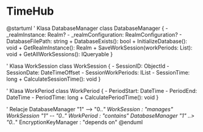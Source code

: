 # TimeHub

@startuml
' Klasa DatabaseManager
class DatabaseManager {
    - _realmInstance: Realm?
    - _realmConfiguration: RealmConfiguration?
    - DatabaseFilePath: string
    + DatabaseExists(): bool
    + InitializeDatabase(): void
    + GetRealmInstance(): Realm
    + SaveWorkSession(workPeriods: List<WorkPeriod>): void
    + GetAllWorkSessions(): IQueryable<WorkSession>
}

' Klasa WorkSession
class WorkSession {
    - SessionID: ObjectId
    - SessionDate: DateTimeOffset
    - SessionWorkPeriods: IList<WorkPeriod>
    - SessionTime: long
    + CalculateSessionTime(): void
}

' Klasa WorkPeriod
class WorkPeriod {
    - PeriodStart: DateTime
    - PeriodEnd: DateTime
    - PeriodTime: long
    + CalculatePeriodTime(): void
}

' Relacje
DatabaseManager "1" --> "0..*" WorkSession : "manages"
WorkSession "1" *-- "0..*" WorkPeriod : "contains"
DatabaseManager "1" ..> "0..*" EncryptionKeyManager : "depends on"
@enduml